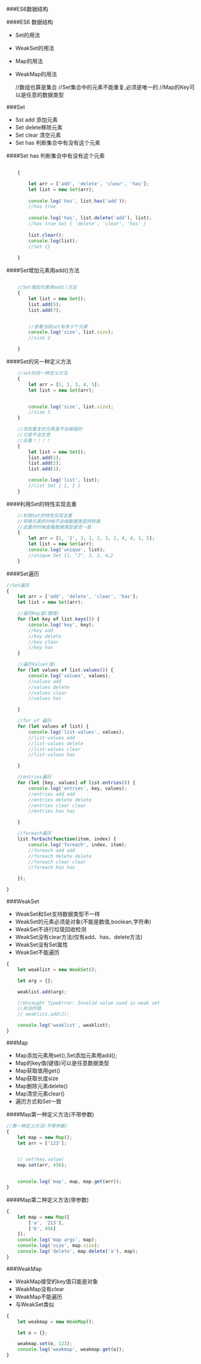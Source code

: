 ###ES6数据结构


 ####ES6 数据结构
 
 * Set的用法
 * WeakSet的用法
 * Map的用法
 * WeakMap的用法

    //数组也算是集合
    //Set集合中的元素不能重复,必须是唯一的
    //Map的Key可以是任意的数据类型

###Set

* Sst add   添加元素
* Set delete移除元素
* Set clear 清空元素
* Set has 判断集合中有没有这个元素

####Set has 判断集合中有没有这个元素
```js

    {

        let arr = ['add', 'delete', 'clear', 'has'];
        let list = new Set(arr);
        
        console.log('has', list.has('add'));
        //has true
        
        console.log('has', list.delete('add'), list);
        //has true Set { 'delete', 'clear', 'has' }
        
        list.clear();
        console.log(list);
        //Set {}
    
    }

```


####Set增加元素用add()方法

```js

    //Set增加元素用add()方法
    {
        let list = new Set();
        list.add(5);
        list.add(7);


        //查看当前set有多少个元素
        console.log('size', list.size);
        //size 2

    }
```
####Set的另一种定义方法
```js
    //set的另一种定义方法
    {
        let arr = [1, 2, 3, 4, 5];
        let list = new Set(arr);


        console.log('size', list.size);
        //size 5
    }

    //添加重复的元素是不会报错的
    //只是不会生效
    //去重！！！！
    {
        let list = new Set();
        list.add(1);
        list.add(2);
        list.add(1);

        console.log('list', list);
        //list Set { 1, 2 }
    }

```

####利用Set的特性实现去重

```js
    //利用Set的特性实现去重
    //转换元素的时候不会做数据类型的转换
    //去重的时候查看数据类型是否一致
    {
        let arr = [1, '2', 3, 1, 2, 3, 2, 4, 4, 1, 5];
        let list = new Set(arr);
        console.log('unique', list);
        //unique Set {1, "2", 3, 2, 4…}
    }

```



####Set遍历
```js
//Set遍历
{
    let arr = ['add', 'delete', 'clear', 'has'];
    let list = new Set(arr);

    //遍历Key值(键值)
    for (let key of list.keys()) {
        console.log('key', key);
        //key add
        //key delete
        //key clear
        //key has
    }

    //遍历Value(值)
    for (let values of list.values()) {
        console.log('values', values);
        //values add
        //values delete
        //values clear
        //values has

    }

    //for of 遍历
    for (let values of list) {
        console.log('list-values', values);
        //list-values add
        //list-values delete
        //list-values clear
        //list-values has

    }

    //entries遍历
    for (let [key, values] of list.entries()) {
        console.log('entries', key, values);
        //entries add add
        //entries delete delete
        //entries clear clear
        //entries has has

    }

    //foreach遍历
    list.forEach(function(item, index) {
        console.log('foreach', index, item);
        //foreach add add
        //foreach delete delete
        //foreach clear clear
        //foreach has has

    });

}

```


###WeakSet

* WeakSet和Set支持数据类型不一样
* WeakSet的元素必须是对象(不能是数值,boolean,字符串)
* WeakSet不进行垃圾回收检测
* WeakSet没有clear方法(仅有add、has、delete方法)
* WeakSet没有Set属性
* WeakSet不能遍历

```js
{
    let weaklist = new WeakSet();

    let arg = {};

    weaklist.add(arg);

    //Uncaught TypeError: Invalid value used in weak set
    //非法的值
    // weaklist.add(2);

    console.log('weaklist', weaklist);
}
```


###Map


* Map添加元素用set(),Set添加元素用add();
* Map的key值(键值)可以是任意数据类型
* Map获取值用get()
* Map获取长度size
* Map删除元素delete()
* Map清空元素clear()
* 遍历方式和Set一致


####Map第一种定义方法(不带参数)

```js
//第一种定义方法(不带参数)
{
    let map = new Map();
    let arr = ['123'];


    // set(key,value)
    map.set(arr, 456);


    console.log('map', map, map.get(arr));
}

```
####Map第二种定义方法(带参数)

```js
{
    let map = new Map([
        ['a', '213'],
        ['b', 456]
    ]);
    console.log('map args', map);
    console.log('size', map.size);
    console.log('delete', map.delete('a'), map);
}
```

###WeakMap

 * WeakMap接受的key值只能是对象
 * WeakMap没有clear
 * WeakMap不能遍历
 * 与WeakSet类似


```js
{
    let weakmap = new WeakMap();

    let o = {};

    weakmap.set(o, 123);
    console.log('weakmap', weakmap.get(o));
}

```

